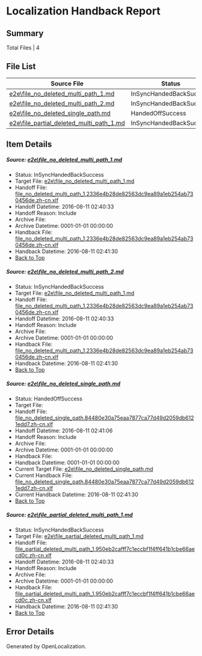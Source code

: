 # <a name='report-top'></a> Localization Handback Report

## Summary
 Total Files | 4

## File List
 Source File | Status | Details 
 ----------- | ------ | ------- 
 [e2e\file_no_deleted_multi_path_1.md](https://github.com/OpenLocalizationTestOrg/oltest/blob/d8427a1cbb9ddbd838652dd4cc4a7d543ab1b80d/e2e/file_no_deleted_multi_path_1.md) | InSyncHandedBackSuccess | [Details](#258ab036f801c9b82de9571a24c1ffd18dac7e811)
 [e2e\file_no_deleted_multi_path_2.md](https://github.com/OpenLocalizationTestOrg/oltest/blob/89df8df9171dcf4857ffd0b8ec678021acd12614/e2e/file_no_deleted_multi_path_2.md) | InSyncHandedBackSuccess | [Details](#258ab036f801c9b82de9571a24c1ffd18dac7e812)
 [e2e\file_no_deleted_single_path.md](https://github.com/OpenLocalizationTestOrg/oltest/blob/89df8df9171dcf4857ffd0b8ec678021acd12614/e2e/file_no_deleted_single_path.md) | HandedOffSuccess | [Details](#69fbd0824e81791217b066d4939f0c4508e6b1f73)
 [e2e\file_partial_deleted_multi_path_1.md](https://github.com/OpenLocalizationTestOrg/oltest/blob/d8427a1cbb9ddbd838652dd4cc4a7d543ab1b80d/e2e/file_partial_deleted_multi_path_1.md) | InSyncHandedBackSuccess | [Details](#4fc200da6e9f29a9c955a8603e31703f77f126f74)

## Item Details
##### <a name='258ab036f801c9b82de9571a24c1ffd18dac7e811'></a> Source: [e2e\file_no_deleted_multi_path_1.md](https://github.com/OpenLocalizationTestOrg/oltest/blob/d8427a1cbb9ddbd838652dd4cc4a7d543ab1b80d/e2e/file_no_deleted_multi_path_1.md)
* Status: InSyncHandedBackSuccess
* Target File: [e2e\file_no_deleted_multi_path_1.md](https://github.com/OpenLocalizationTestOrg/ol-test-zhcn/blob/baf29f12435a8c755ee58d7fcc379416bedae01e/e2e/file_no_deleted_multi_path_1.md)
* Handoff File: [file_no_deleted_multi_path_1.2336e4b28de82563dc9ea89a1eb254ab730456de.zh-cn.xlf](https://github.com/OpenLocalizationTestOrg/olhandoff-e2e/blob/3805acc792495d681f33d4cf2d37fb91e7cc28b3/ol-handoff/OpenLocalizationTestOrg/ol-test-zhcn/ci/mt/file_no_deleted_multi_path_1.2336e4b28de82563dc9ea89a1eb254ab730456de.zh-cn.xlf)
* Handoff Datetime: 2016-08-11 02:40:33
* Handoff Reason: Include
* Archive File: 
* Archive Datetime: 0001-01-01 00:00:00
* Handback File: [file_no_deleted_multi_path_1.2336e4b28de82563dc9ea89a1eb254ab730456de.zh-cn.xlf](https://github.com/OpenLocalizationTestOrg/olhandback-e2e/blob/23fe1aeaaa676d76872564f359a54e28ef112ea3/ol-handback/OpenLocalizationTestOrg/ol-test-zhcn/ci/mt/file_no_deleted_multi_path_1.2336e4b28de82563dc9ea89a1eb254ab730456de.zh-cn.xlf)
* Handback Datetime: 2016-08-11 02:41:30
* [Back to Top](#report-top)

##### <a name='258ab036f801c9b82de9571a24c1ffd18dac7e812'></a> Source: [e2e\file_no_deleted_multi_path_2.md](https://github.com/OpenLocalizationTestOrg/oltest/blob/89df8df9171dcf4857ffd0b8ec678021acd12614/e2e/file_no_deleted_multi_path_2.md)
* Status: InSyncHandedBackSuccess
* Target File: [e2e\file_no_deleted_multi_path_1.md](https://github.com/OpenLocalizationTestOrg/ol-test-zhcn/blob/baf29f12435a8c755ee58d7fcc379416bedae01e/e2e/file_no_deleted_multi_path_1.md)
* Handoff File: [file_no_deleted_multi_path_1.2336e4b28de82563dc9ea89a1eb254ab730456de.zh-cn.xlf](https://github.com/OpenLocalizationTestOrg/olhandoff-e2e/blob/3805acc792495d681f33d4cf2d37fb91e7cc28b3/ol-handoff/OpenLocalizationTestOrg/ol-test-zhcn/ci/mt/file_no_deleted_multi_path_1.2336e4b28de82563dc9ea89a1eb254ab730456de.zh-cn.xlf)
* Handoff Datetime: 2016-08-11 02:40:33
* Handoff Reason: Include
* Archive File: 
* Archive Datetime: 0001-01-01 00:00:00
* Handback File: [file_no_deleted_multi_path_1.2336e4b28de82563dc9ea89a1eb254ab730456de.zh-cn.xlf](https://github.com/OpenLocalizationTestOrg/olhandback-e2e/blob/23fe1aeaaa676d76872564f359a54e28ef112ea3/ol-handback/OpenLocalizationTestOrg/ol-test-zhcn/ci/mt/file_no_deleted_multi_path_1.2336e4b28de82563dc9ea89a1eb254ab730456de.zh-cn.xlf)
* Handback Datetime: 2016-08-11 02:41:30
* [Back to Top](#report-top)

##### <a name='69fbd0824e81791217b066d4939f0c4508e6b1f73'></a> Source: [e2e\file_no_deleted_single_path.md](https://github.com/OpenLocalizationTestOrg/oltest/blob/89df8df9171dcf4857ffd0b8ec678021acd12614/e2e/file_no_deleted_single_path.md)
* Status: HandedOffSuccess
* Target File: 
* Handoff File: [file_no_deleted_single_path.84480e30a75eaa7877ca77d49d2059db6121edd7.zh-cn.xlf](https://github.com/OpenLocalizationTestOrg/olhandoff-e2e/blob/9cad7cd0ca7297dcabcbac12cb8e6696a32e504c/ol-handoff/OpenLocalizationTestOrg/ol-test-zhcn/ci/mt/file_no_deleted_single_path.84480e30a75eaa7877ca77d49d2059db6121edd7.zh-cn.xlf)
* Handoff Datetime: 2016-08-11 02:41:06
* Handoff Reason: Include
* Archive File: 
* Archive Datetime: 0001-01-01 00:00:00
* Handback File: 
* Handback Datetime: 0001-01-01 00:00:00
* Current Target File: [e2e\file_no_deleted_single_path.md](https://github.com/OpenLocalizationTestOrg/ol-test-zhcn/blob/baf29f12435a8c755ee58d7fcc379416bedae01e/e2e/file_no_deleted_single_path.md)
* Current Handback File: [file_no_deleted_single_path.84480e30a75eaa7877ca77d49d2059db6121edd7.zh-cn.xlf](https://github.com/OpenLocalizationTestOrg/olhandback-e2e/blob/23fe1aeaaa676d76872564f359a54e28ef112ea3/ol-handback/OpenLocalizationTestOrg/ol-test-zhcn/ci/mt/file_no_deleted_single_path.84480e30a75eaa7877ca77d49d2059db6121edd7.zh-cn.xlf)
* Current Handback Datetime: 2016-08-11 02:41:30
* [Back to Top](#report-top)

##### <a name='4fc200da6e9f29a9c955a8603e31703f77f126f74'></a> Source: [e2e\file_partial_deleted_multi_path_1.md](https://github.com/OpenLocalizationTestOrg/oltest/blob/d8427a1cbb9ddbd838652dd4cc4a7d543ab1b80d/e2e/file_partial_deleted_multi_path_1.md)
* Status: InSyncHandedBackSuccess
* Target File: [e2e\file_partial_deleted_multi_path_1.md](https://github.com/OpenLocalizationTestOrg/ol-test-zhcn/blob/baf29f12435a8c755ee58d7fcc379416bedae01e/e2e/file_partial_deleted_multi_path_1.md)
* Handoff File: [file_partial_deleted_multi_path_1.950eb2cafff7c1eccbf1f4ff641b1cbe66aecd0c.zh-cn.xlf](https://github.com/OpenLocalizationTestOrg/olhandoff-e2e/blob/3805acc792495d681f33d4cf2d37fb91e7cc28b3/ol-handoff/OpenLocalizationTestOrg/ol-test-zhcn/ci/mt/file_partial_deleted_multi_path_1.950eb2cafff7c1eccbf1f4ff641b1cbe66aecd0c.zh-cn.xlf)
* Handoff Datetime: 2016-08-11 02:40:33
* Handoff Reason: Include
* Archive File: 
* Archive Datetime: 0001-01-01 00:00:00
* Handback File: [file_partial_deleted_multi_path_1.950eb2cafff7c1eccbf1f4ff641b1cbe66aecd0c.zh-cn.xlf](https://github.com/OpenLocalizationTestOrg/olhandback-e2e/blob/23fe1aeaaa676d76872564f359a54e28ef112ea3/ol-handback/OpenLocalizationTestOrg/ol-test-zhcn/ci/mt/file_partial_deleted_multi_path_1.950eb2cafff7c1eccbf1f4ff641b1cbe66aecd0c.zh-cn.xlf)
* Handback Datetime: 2016-08-11 02:41:30
* [Back to Top](#report-top)


## Error Details

Generated by OpenLocalization.
